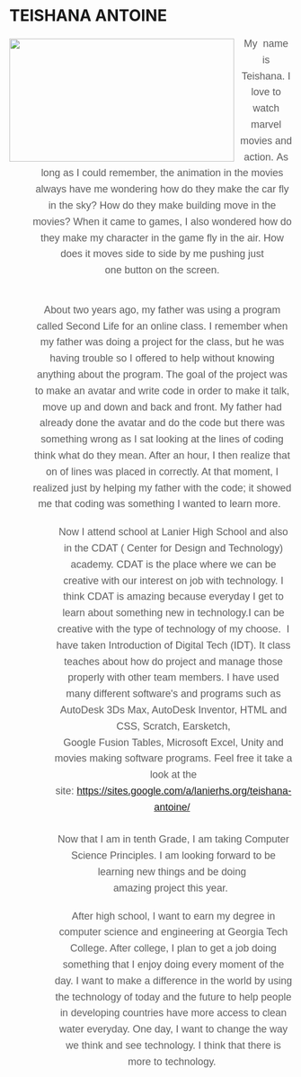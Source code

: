 # TEISHANA ANTOINE

<div dir="ltr">
<div></div>
<img border="0" height="219" src="https://sites.google.com/a/lanierhs.org/csp-projects/home/women-in-tech.jpg" style="display:inline;float:left;margin:5px 10px 0px 0px" width="400">
<blockquote style="text-align:center;margin:0px 0px 0px 40px;border:none;padding:0px"><font face="arial, sans-serif" size="4"><span style="color:rgb(94,94,94);text-align:left;line-height:1.6;background-color:transparent">My</span><font style="color:rgb(94,94,94)"><span style="text-align:left;line-height:1.6;background-color:transparent">&nbsp; name is Teishana. I love to watch marvel movies and action.&nbsp;</span></font><span style="color:rgb(94,94,94);text-align:left;line-height:1.6;background-color:transparent">As long as I could remember, the animation in the movies always have me wondering how do&nbsp;</span><span style="background-color:transparent"><span style="color:rgb(94,94,94);line-height:1.6">they make the car fly in the sky? How do they make building move in the movies? When it came to games, I also wondered how do they make my character in the game fly in the air. How does it moves side to side by me pushing just one&nbsp;</span><span style="color:rgb(94,94,94);line-height:28.7999992370605px">button</span><font color="#5e5e5e"><span style="line-height:1.6">&nbsp;on the screen. <br>
</span></font><br>
<br>
</span><span style="background-color:transparent"><font color="#5e5e5e"><span style="line-height:1.6">About two years ago, my father was using a program called Second Life for an online class. I remember when my father was doing a project for the class, but he was having trouble so I offered to help without knowing anything about the program. The goal of the project was to make an&nbsp;</span><span style="line-height:28.7999992370605px">avatar and write code in order to make it talk, move up and down and back and front. My father had already done the avatar and do the code but there was something wrong as I sat looking at the lines of coding think what do they mean. After an hour, I then realize that on of lines was placed in correctly. At that moment, I realized just by helping my father with the code; it showed me that coding was something I wanted to learn more. &nbsp;<br>
</span></font></span><span style="color:rgb(94,94,94);background-color:transparent"><br>
</span></font></blockquote>
</div>
<blockquote style="margin:0px 0px 0px 40px;border:none;padding:0px">
<blockquote style="margin:0px 0px 0px 40px;border:none;padding:0px">
<div style="color:rgb(94,94,94);text-align:center"><font face="arial, sans-serif" size="4"><span style="background-color:transparent"><span style="line-height:1.6">Now I attend school at Lanier High School and also in the CDAT ( Center for Design and Technology) academy. CDAT is the place where we can be creative with our interest on job with technology. I think CDAT is amazing because everyday I get to learn about something new in technology.I can be creative with the type of technology of my choose. &nbsp;I have taken Introduction of&nbsp;</span><span style="line-height:28.7999992370605px">Digital</span><span style="line-height:1.6">&nbsp;Tech (IDT). It class teaches about how do project and manage those properly with other team members. I have used many different software's and programs such as AutoDesk 3Ds Max, AutoDesk Inventor, HTML and CSS, Scratch, Earsketch, Google&nbsp;</span><span style="line-height:28.7999992370605px">Fusion</span><span style="line-height:1.6">&nbsp;Tables,&nbsp;Microsoft Excel, Unity and movies making software programs. Feel free it take a look at the site:&nbsp;</span></span><a href="https://sites.google.com/a/lanierhs.org/teishana-antoine/" style="line-height:28.7999992370605px;background-color:transparent">https://sites.google.com/a/lanierhs.org/teishana-antoine/</a>&nbsp;</font></div>
<div style="color:rgb(94,94,94);text-align:center"><span style="background-color:transparent"><font face="arial, sans-serif" size="4"><span style="line-height:1.6"><br>
</span></font></span></div>
</blockquote>
</blockquote>
<blockquote style="margin:0px 0px 0px 40px;border:none;padding:0px">
<blockquote style="margin:0px 0px 0px 40px;border:none;padding:0px">
<div style="color:rgb(94,94,94);text-align:center"><span style="background-color:transparent"><font face="arial, sans-serif" size="4"><span style="line-height:1.6">Now that I am in tenth Grade, I am taking Computer Science Principles. I am looking forward to be learning new things and be doing&nbsp;</span></font></span></div>
<div style="color:rgb(94,94,94);text-align:center"><span style="background-color:transparent"><font face="arial, sans-serif" size="4"><span style="line-height:1.6">amazing project this year. &nbsp;</span></font></span></div>
<div style="color:rgb(94,94,94);text-align:center"><font face="arial, sans-serif" size="4"><br>
</font></div>
</blockquote>
</blockquote>
<blockquote style="color:rgb(94,94,94);margin:0px 0px 0px 40px;border:none;padding:0px">
<blockquote style="margin:0px 0px 0px 40px;border:none;padding:0px">
<div style="text-align:center"><font face="arial, sans-serif" size="4"><span style="line-height:28.7999992370605px">After high school, I want to earn my degree in computer science and&nbsp;engineering at&nbsp;Georgia Tech College. After college, I plan to get a job doing something that I enjoy doing every moment of the day. I want to make a difference in the world by using the technology of today and the future to help people in developing countries have more access to clean water everyday. One day, I want to change the way we think and see technology. I think that there is more to technology.&nbsp;</span></font></div>
<div style="text-align:center"><font face="arial, sans-serif" size="4"><br>
</font></div>
<div style="text-align:center"><font size="4"><span style="line-height:28.7999992370605px"><br>
</span></font></div>
</blockquote>
</blockquote>



